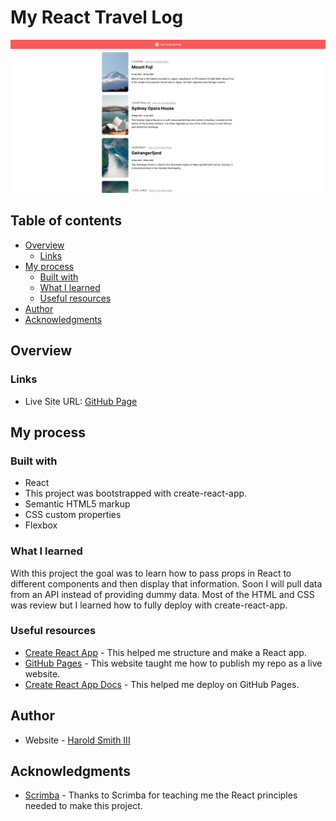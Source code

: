 # My React Travel Log

![Design preview for My React Travel Log](./public/images/desktop-preview.png)

## Table of contents

- [Overview](#overview)
  - [Links](#links)
- [My process](#my-process)
  - [Built with](#built-with)
  - [What I learned](#what-i-learned)
  - [Useful resources](#useful-resources)
- [Author](#author)
- [Acknowledgments](#acknowledgments)

## Overview

### Links

- Live Site URL: [GitHub Page](https://pizpit.github.io/react-travel-log/)

## My process

### Built with

- React
- This project was bootstrapped with create-react-app.
- Semantic HTML5 markup
- CSS custom properties
- Flexbox

### What I learned

With this project the goal was to learn how to pass props in React to different components and then display that information. Soon I will pull data from an API instead of providing dummy data. Most of the HTML and CSS was review but I learned how to fully deploy with create-react-app.

### Useful resources

- [Create React App](https://github.com/facebook/create-react-app) - This helped me structure and make a React app.
- [GitHub Pages](https://pages.github.com/) - This website taught me how to publish my repo as a live website.
- [Create React App Docs](https://create-react-app.dev/docs/deployment#github-pages) - This helped me deploy on GitHub Pages.

## Author

- Website - [Harold Smith III](https://github.com/Pizpit)

## Acknowledgments

- [Scrimba](Scrimba.com) - Thanks to Scrimba for teaching me the React principles needed to make this project.